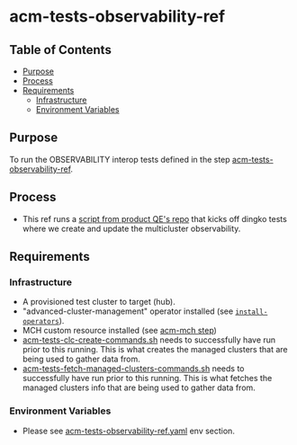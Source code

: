 # acm-tests-observability-ref<!-- omit from toc -->

## Table of Contents<!-- omit from toc -->
- [Purpose](#purpose)
- [Process](#process)
- [Requirements](#requirements)
  - [Infrastructure](#infrastructure)
  - [Environment Variables](#environment-variables)

## Purpose

To run the OBSERVABILITY interop tests defined in the step [acm-tests-observability-ref](../observability/README.md).


## Process

- This ref runs a [script from product QE's repo](https://github.com/stolostron/multicluster-observability-operator/blob/release-2.13/execute_obs_interop_commands.sh) that kicks off dingko tests where we create and update the multicluster observability.

## Requirements


### Infrastructure

- A provisioned test cluster to target (hub).
- "advanced-cluster-management" operator installed (see [`install-operators`](../../../step-registry/install-operators/README.md)).
- MCH custom resource installed (see [acm-mch step](../mch/README.md))
- [acm-tests-clc-create-commands.sh](../tests/clc/acm-tests-clc-create-commands.sh) needs to successfully have run prior to this running. This is what creates the managed clusters that are being used to gather data from.
- [acm-tests-fetch-managed-clusters-commands.sh](../tests/fetch-managed-clusters/acm-tests-fetch-managed-clusters-commands.sh) needs to successfully have run prior to this running. This is what fetches the managed clusters info that are being used to gather data from.

### Environment Variables

- Please see [acm-tests-observability-ref.yaml](acm-tests-observability-ref.yaml) env section.